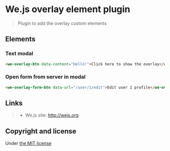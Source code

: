 # We.js overlay element plugin

> Plugin to add the overlay custom elements

## Elements

### Text modal

```html
<we-overlay-btn data-content="Hello!">Click here to show the overlay</we-overlay-btn>
```

### Open form from server in modal

```html
<we-overlay-form-btn data-url="/user/1/edit">Edit user 1 profile</we-overlay-form-btn>
```


## Links

> * We.js site: http://wejs.org

## Copyright and license

Under [the MIT license](https://github.com/wejs/we/blob/master/LICENSE.md)